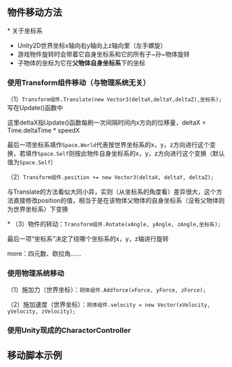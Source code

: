 ## 物件移动方法 

\* 关于坐标系 

- Unity2D世界坐标x轴向右y轴向上z轴向里（左手螺旋） 
- 游戏物件旋转时会带着它自身坐标系和它的所有子~孙~物体旋转 
- 子物体的坐标为它在**父物体自身坐标系**下的坐标 

### 使用Transform组件移动（与物理系统无关） 

（1）`Transform组件.Translate(new Vector3(deltaX,deltaY,deltaZ),坐标系);`写在Update()函数中 

这里deltaX指Update()函数每刷一次间隔时间内x方向的位移量，deltaX = Time.deltaTime * speedX 

最后一项坐标系填作`Space.World`代表按世界坐标系的x，y，z方向进行这个变换，若填作`Space.Self`则按此物件自身坐标系的x，y，z方向进行这个变换（默认值为`Space.Self`） 
 
（2）`Transform组件.position += new Vector3(deltaX, deltaY, deltaZ);` 

与Translate的方法看似大同小异，实则（从坐标系的角度看）差异很大，这个方法直接修改position的值，相当于是在该物体父物体的自身坐标系（没有父物体则为世界坐标系）下变换

\* （3）物件的转动：`Transform组件.Rotate(xAngle, yAngle, zAngle,坐标系);` 

最后一项“坐标系”决定了绕哪个坐标系的x，y，z轴进行旋转

more：四元数、欧拉角…… 

### 使用物理系统移动 

（1）施加力（世界坐标）：`刚体组件.Addforce(xForce, yForce, zForce);` 

（2）施加速度（世界坐标）：`刚体组件.velocity = new Vector(xVelocity, yVelocity, zVelocity);` 

### 使用Unity现成的CharactorController 

## 移动脚本示例 

```C#

```
